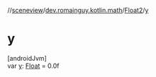 //[sceneview](../../../index.md)/[dev.romainguy.kotlin.math](../index.md)/[Float2](index.md)/[y](y.md)

# y

[androidJvm]\
var [y](y.md): [Float](https://kotlinlang.org/api/latest/jvm/stdlib/kotlin/-float/index.html) = 0.0f
